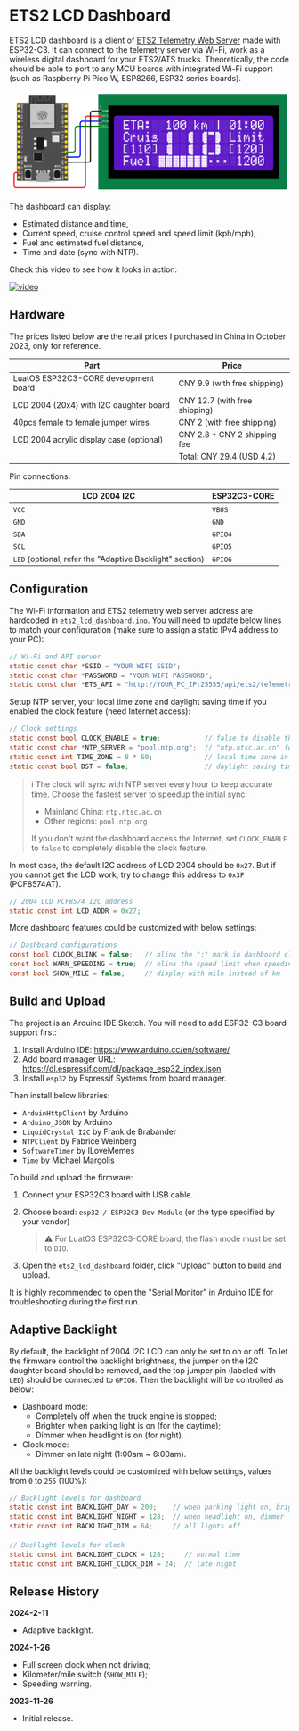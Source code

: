 # ETS2 LCD Dashboard

ETS2 LCD dashboard is a client of [ETS2 Telemetry Web Server](https://github.com/Funbit/ets2-telemetry-server) made with ESP32-C3. It can connect to the telemetry server via Wi-Fi, work as a wireless digital dashboard for your ETS2/ATS trucks. Theoretically, the code should be able to port to any MCU boards with integrated Wi-Fi support (such as Raspberry Pi Pico W, ESP8266, ESP32 series boards).

![connections](./ets2_lcd_dashboard.png)

The dashboard can display:

- Estimated distance and time,
- Current speed, cruise control speed and speed limit (kph/mph),
- Fuel and estimated fuel distance,
- Time and date (sync with NTP).

Check this video to see how it looks in action:

[![video](https://img.youtube.com/vi/SX45oxnS2IU/0.jpg)](https://www.youtube.com/watch?v=SX45oxnS2IU)

## Hardware

The prices listed below are the retail prices I purchased in China in October 2023, only for reference.

| Part                                     | Price                         |
| ---------------------------------------- | ----------------------------- |
| LuatOS ESP32C3-CORE development board    | CNY 9.9 (with free shipping)  |
| LCD 2004 (20x4) with I2C daughter board  | CNY 12.7 (with free shipping) |
| 40pcs female to female jumper wires      | CNY 2 (with free shipping)    |
| LCD 2004 acrylic display case (optional) | CNY 2.8 + CNY 2 shipping fee  |
|                                          | Total: CNY 29.4 (USD 4.2)     |

Pin connections:

| LCD 2004 I2C                                             | ESP32C3-CORE |
| -------------------------------------------------------- | ------------ |
| `VCC`                                                    | `VBUS`       |
| `GND`                                                    | `GND`        |
| `SDA`                                                    | `GPIO4`      |
| `SCL`                                                    | `GPIO5`      |
| `LED` (optional, refer the "Adaptive Backlight" section) | `GPIO6`      |

## Configuration

The Wi-Fi information and ETS2 telemetry web server address are hardcoded in `ets2_lcd_dashboard.ino`. You will need to update below lines to match your configuration (make sure to assign a static IPv4 address to your PC):

```c
// Wi-Fi and API server
static const char *SSID = "YOUR WIFI SSID";
static const char *PASSWORD = "YOUR WIFI PASSWORD";
static const char *ETS_API = "http://YOUR_PC_IP:25555/api/ets2/telemetry";
```

Setup NTP server, your local time zone and daylight saving time if you enabled the clock feature (need Internet access):

```c
// Clock settings
static const bool CLOCK_ENABLE = true;           // false to disable the clock feature
static const char *NTP_SERVER = "pool.ntp.org";  // "ntp.ntsc.ac.cn" for mainland China
static const int TIME_ZONE = 8 * 60;             // local time zone in minutes
static const bool DST = false;                   // daylight saving time
```

> ℹ The clock will sync with NTP server every hour to keep accurate time. Choose the fastest server to speedup the initial sync:
>
> - Mainland China: `ntp.ntsc.ac.cn`
> - Other regions: `pool.ntp.org`
>
> If you don't want the dashboard access the Internet, set `CLOCK_ENABLE` to `false` to completely disable the clock feature.

In most case, the default I2C address of LCD 2004 should be `0x27`. But if you cannot get the LCD work, try to change this address to `0x3F` (PCF8574AT).

```c
// 2004 LCD PCF8574 I2C address
static const int LCD_ADDR = 0x27;
```

More dashboard features could be customized with below settings:

```c
// Dashboard configurations
const bool CLOCK_BLINK = false;   // blink the ":" mark in dashboard clock
const bool WARN_SPEEDING = true;  // blink the speed limit when speeding
const bool SHOW_MILE = false;     // display with mile instead of km
```

## Build and Upload

The project is an Arduino IDE Sketch. You will need to add ESP32-C3 board support first:

1. Install Arduino IDE: https://www.arduino.cc/en/software/
2. Add board manager URL: https://dl.espressif.com/dl/package_esp32_index.json
3. Install `esp32` by Espressif Systems from board manager.

Then install below libraries:

- `ArduinHttpClient` by Arduino
- `Arduino_JSON` by Arduino
- `LiquidCrystal I2C` by Frank de Brabander
- `NTPClient` by Fabrice Weinberg
- `SoftwareTimer` by ILoveMemes
- `Time` by Michael Margolis

To build and upload the firmware:

 1. Connect your ESP32C3 board with USB cable.

 2. Choose board: `esp32 / ESP32C3 Dev Module` (or the type specified by your vendor)

    > ⚠ For LuatOS ESP32C3-CORE board, the flash mode must be set to `DIO`.

 3. Open the `ets2_lcd_dashboard` folder, click "Upload" button to build and upload.

It is highly recommended to open the "Serial Monitor" in Arduino IDE for troubleshooting during the first run.

## Adaptive Backlight

By default, the backlight of 2004 I2C LCD can only be set to on or off. To let the firmware control the backlight brightness, the jumper on the I2C daughter board should be removed, and the top jumper pin (labeled with `LED`) should be connected to `GPIO6`. Then the backlight will be controlled as below:

- Dashboard mode:
  - Completely off when the truck engine is stopped;
  - Brighter when parking light is on (for the daytime);
  - Dimmer when headlight is on (for night).
- Clock mode:
  - Dimmer on late night (1:00am ~ 6:00am).

All the backlight levels could be customized with below settings, values from `0` to `255` (100%):

```c
// Backlight levels for dashboard
static const int BACKLIGHT_DAY = 200;    // when parking light on, brighter
static const int BACKLIGHT_NIGHT = 128;  // when headlight on, dimmer
static const int BACKLIGHT_DIM = 64;     // all lights off

// Backlight levels for clock
static const int BACKLIGHT_CLOCK = 128;     // normal time
static const int BACKLIGHT_CLOCK_DIM = 24;  // late night
```

## Release History

**2024-2-11**

- Adaptive backlight.

**2024-1-26**

- Full screen clock when not driving;
- Kilometer/mile switch (`SHOW_MILE`);
- Speeding warning.

**2023-11-26**

- Initial release.
